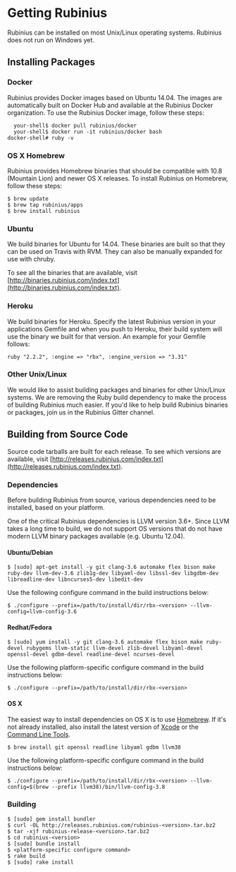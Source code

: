 # Getting Rubinius

Rubinius can be installed on most Unix/Linux operating systems. Rubinius does not run on Windows yet.

## Installing Packages

### Docker

Rubinius provides Docker images based on Ubuntu 14.04. The images are automatically built on Docker Hub and available at the Rubinius Docker organization. To use the Rubinius Docker image, follow these steps:

      your-shell$ docker pull rubinius/docker
      your-shell$ docker run -it rubinius/docker bash
    docker-shell# ruby -v

### OS X Homebrew

Rubinius provides Homebrew binaries that should be compatible with 10.8 (Mountain Lion) and newer OS X releases. To install Rubinius on Homebrew, follow these steps:

    $ brew update
    $ brew tap rubinius/apps
    $ brew install rubinius

### Ubuntu

We build binaries for Ubuntu for 14.04. These binaries are built so that they can be used on Travis with RVM. They can also be manually expanded for use with chruby.

To see all the binaries that are available, visit [http://binaries.rubinius.com/index.txt](http://binaries.rubinius.com/index.txt).

### Heroku

We build binaries for Heroku. Specify the latest Rubinius version in your applications Gemfile and when you push to Heroku, their build system will use the binary we built for that version. An example for your Gemfile follows:

    ruby "2.2.2", :engine => "rbx", :engine_version => "3.31"

### Other Unix/Linux

We would like to assist building packages and binaries for other Unix/Linux systems. We are removing the Ruby build dependency to make the process of building Rubinius much easier. If you'd like to help build Rubinius binaries or packages, join us in the Rubinius Gitter channel.

## Building from Source Code

Source code tarballs are built for each release. To see which versions are available, visit [http://releases.rubinius.com/index.txt](http://releases.rubinius.com/index.txt).

### Dependencies

Before building Rubinius from source, various dependencies need to be installed, based on your platform.

One of the critical Rubinius dependencies is LLVM version 3.6+. Since LLVM takes a long time to build, we do not support OS versions that do not have modern LLVM binary packages available (e.g. Ubuntu 12.04).

#### Ubuntu/Debian

    $ [sudo] apt-get install -y git clang-3.6 automake flex bison make ruby-dev llvm-dev-3.6 zlib1g-dev libyaml-dev libssl-dev libgdbm-dev libreadline-dev libncurses5-dev libedit-dev

Use the following configure command in the build instructions below:

    $ ./configure --prefix=/path/to/install/dir/rbx-<version> --llvm-config=llvm-config-3.6

#### Redhat/Fedora

    $ [sudo] yum install -y git clang-3.6 automake flex bison make ruby-devel rubygems llvm-static llvm-devel zlib-devel libyaml-devel openssl-devel gdbm-devel readline-devel ncurses-devel

Use the following platform-specific configure command in the build instructions below:

    $ ./configure --prefix=/path/to/install/dir/rbx-<version>

#### OS X

The easiest way to install dependencies on OS X is to use [Homebrew](http://mxcl.github.com/homebrew/). If it's not already installed, also install the latest version of [Xcode](https://itunes.apple.com/us/app/xcode/id497799835) or the [Command Line Tools](https://github.com/kennethreitz/osx-gcc-installer#readme).

    $ brew install git openssl readline libyaml gdbm llvm38

Use the following platform-specific configure command in the build instructions below:

    $ ./configure --prefix=/path/to/install/dir/rbx-<version> --llvm-config=$(brew --prefix llvm38)/bin/llvm-config-3.8

### Building

    $ [sudo] gem install bundler
    $ curl -OL http://releases.rubinius.com/rubinius-<version>.tar.bz2
    $ tar -xjf rubinius-release-<version>.tar.bz2
    $ cd rubinius-<version>
    $ [sudo] bundle install
    $ <platform-specific configure command>
    $ rake build
    $ [sudo] rake install
